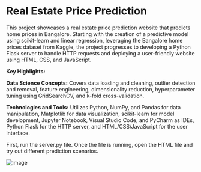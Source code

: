 # Real Estate Price Prediction

This project showcases a real estate price prediction website that predicts home prices in Bangalore. Starting with the creation of a predictive model using scikit-learn and linear regression, leveraging the Bangalore home prices dataset from Kaggle, the project progresses to developing a Python Flask server to handle HTTP requests and deploying a user-friendly website using HTML, CSS, and JavaScript.

**Key Highlights:**

**Data Science Concepts:** Covers data loading and cleaning, outlier detection and removal, feature engineering, dimensionality reduction, hyperparameter tuning using GridSearchCV, and k-fold cross-validation.


**Technologies and Tools:** Utilizes Python, NumPy, and Pandas for data manipulation, Matplotlib for data visualization, scikit-learn for model development, Jupyter Notebook, Visual Studio Code, and PyCharm as IDEs, Python Flask for the HTTP server, and HTML/CSS/JavaScript for the user interface.

First, run the server.py file. Once the file is running, open the HTML file and try out different prediction scenarios.

![image](https://github.com/Anshul-AM/Real_Estate_Price_Prediction/assets/150291680/bbc5b321-d890-488e-b4bd-d9faab8b7001)


